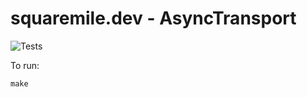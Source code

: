 # squaremile.dev - AsyncTransport

![Tests](https://github.com/squaremiledev/asynctransport/workflows/Tests/badge.svg)

To run:

    make
